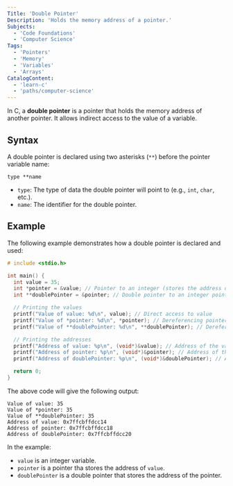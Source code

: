 ```yaml
---
Title: 'Double Pointer'
Description: 'Holds the memory address of a pointer.'
Subjects:
  - 'Code Foundations'
  - 'Computer Science'
Tags:
  - 'Pointers'
  - 'Memory'
  - 'Variables'
  - 'Arrays'
CatalogContent:
  - 'learn-c'
  - 'paths/computer-science'
---
```


In C, a **double pointer** is a pointer that holds the memory address of another pointer. It allows indirect access to the value of a variable.

## Syntax

A double pointer is declared using two asterisks (`**`) before the pointer variable name:

```pseudo
type **name
```

- `type`: The type of data the double pointer will point to (e.g., `int`, `char`, etc.).
- `name`: The identifier for the double pointer.

## Example

The following example demonstrates how a double pointer is declared and used:

```c
# include <stdio.h>

int main() {
  int value = 35;
  int *pointer = &value; // Pointer to an integer (stores the address of 'value')
  int **doublePointer = &pointer; // Double pointer to an integer pointer (stores the address of 'pointer')

  // Printing the values
  printf("Value of value: %d\n", value); // Direct access to value
  printf("Value of *pointer: %d\n", *pointer); // Dereferencing pointer to access value
  printf("Value of **doublePointer: %d\n", **doublePointer); // Dereferencing double pointer twice to access value

  // Printing the addresses
  printf("Address of value: %p\n", (void*)&value); // Address of the variable 'value'
  printf("Address of pointer: %p\n", (void*)&pointer); // Address of the pointer 'pointer'
  printf("Address of doublePointer: %p\n", (void*)&doublePointer); // Address of the double pointer 'doublePointer'

  return 0;
}
```

The above code will give the following output:

```shell
Value of value: 35
Value of *pointer: 35
Value of **doublePointer: 35
Address of value: 0x7ffcbffdcc14
Address of pointer: 0x7ffcbffdcc18
Address of doublePointer: 0x7ffcbffdcc20
```

In the example:

- `value` is an integer variable.
- `pointer` is a pointer tha stores the address of `value`.
- `doublePointer` is a double pointer that stores the address of the pointer.
